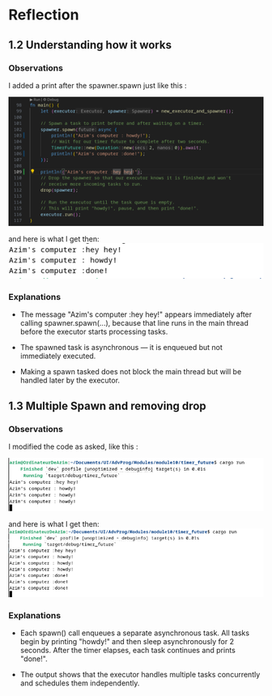 # Reflection

## 1.2 Understanding how it works

### Observations
I added a print after the spawner.spawn just like this : 

![1.2 Modified](images/1_2_1.png)

and here is what I get then:
![1.2 Result](images/1_2_2.png)

### Explanations
- The message "Azim's computer :hey hey!" appears immediately after calling spawner.spawn(...), because that line runs in the main thread before the executor starts processing tasks.

- The spawned task is asynchronous — it is enqueued but not immediately executed.

- Making a spawn tasked does not block the main thread but will be handled later by the executor.

## 1.3 Multiple Spawn and removing drop

### Observations
I modified the code as asked, like this : 

![1.3 Modified](images/1_3_1.png)

and here is what I get then:
![1.3 Result](images/1_3_2.png)

### Explanations
- Each spawn() call enqueues a separate asynchronous task. All tasks begin by printing "howdy!" and then sleep asynchronously for 2 seconds. After the timer elapses, each task continues and prints "done!".

- The output shows that the executor handles multiple tasks concurrently and schedules them independently.
